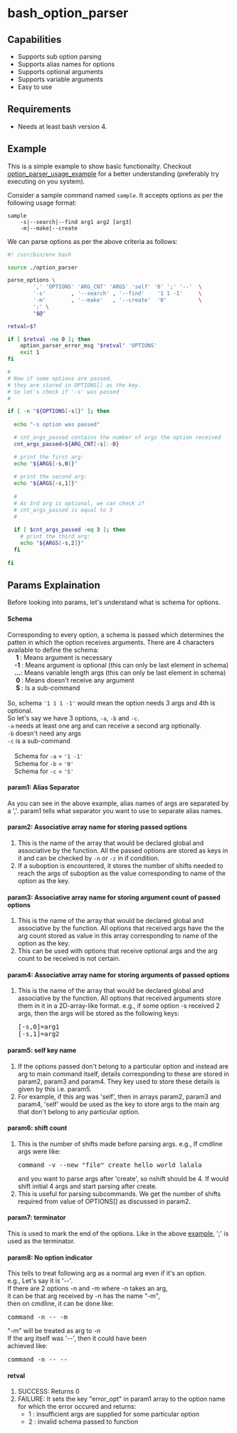 # bash_option_parser

<h2>Capabilities</h2>

<ul>
  <li>
    Supports sub option parsing
  </li>
  <li>
    Supports alias names for options
  </li>
  <li>
    Supports optional arguments
  </li>
	<li>
    Supports variable arguments
  </li>
  <li>
    Easy to use
  </li>
</ul>

<h2>Requirements</h2>
<ul>
	<li>
		Needs at least bash version 4.
	</li>
</ul>


<h2>Example</h2>

This is a simple example to show basic functionailty. Checkout <a href="option_parser_usage_example">option_parser_usage_example</a> for a better understanding (preferably try executing on you system).

Consider a sample command named `sample`.
It accepts options as per the following usage format:

```
sample 
    -s|--search|--find arg1 arg2 [arg3]
    -m|--make|--create
```

We can parse options as per the above criteria as follows:

```bash
#! /usr/bin/env bash

source ./option_parser

parse_options \
		',' 'OPTIONS' 'ARG_CNT' 'ARGS' 'self' '0' ';' '--'  \
		'-s'        , '--search' , '--find'    '1 1 -1'     \
		'-m'        , '--make'   , '--create'  '0'          \
		';' \
		"$@"

retval=$?

if [ $retval -ne 0 ]; then
	option_parser_error_msg "$retval" 'OPTIONS'
	exit 1
fi

#
# Now if some options are passed,
# they are stored in OPTIONS[] as the key.
# So let's check if '-s' was passed
#

if [ -n "${OPTIONS[-s]}" ]; then
  
  echo "-s option was passed"

  # cnt_args_passed contains the number of args the option received
  cnt_args_passed=${ARG_CNT[-s]:-0}

  # print the first arg:
  echo "${ARGS[-s,0]}"
  
  # print the second arg:
  echo "${ARGS[-s,1]}"
  
  #
  # As 3rd arg is optional, we can check if
  # cnt_args_passed is equal to 3
  #
  
  if [ $cnt_args_passed -eq 3 ]; then
    # print the third arg:
    echo "${ARGS[-s,2]}"
  fi
  
fi
```

<h2>Params Explaination</h2>

Before looking into params, let's understand what is schema for options.

<h4>Schema</h4>

Corresponding to every option, a schema is passed which determines
the patten in which the option receives arguments.
There are 4 characters available to define the schema:
<br>
&nbsp;&nbsp;&nbsp;&nbsp;<b> 1 </b>: Means argument is necessary                                          <br>
&nbsp;&nbsp;&nbsp;&nbsp;<b>-1 </b>: Means argument is optional (this can only be last element in schema) <br>
&nbsp;&nbsp;&nbsp;&nbsp;<b>...</b>: Means variable length args (this can only be last element in schema) <br>
&nbsp;&nbsp;&nbsp;&nbsp;<b> 0 </b>: Means doesn't receive any argument                                   <br>
&nbsp;&nbsp;&nbsp;&nbsp;<b> S </b>: Is a sub-command                                                     <br>
<br>
So, schema `'1 1 1 -1'` would mean the option needs 3 args and 4th is optional.
<br>
So let's say we have 3 options, `-a`, `-b` and `-c`.
<br>
`-a` needs at least one arg and can receive a second arg optionally.   <br>
`-b` doesn't need any args                                             <br>
`-c` is a sub-command                                                  <br>
<br>
&nbsp;&nbsp;&nbsp;&nbsp;Schema for `-a` = `'1 -1'` <br>
&nbsp;&nbsp;&nbsp;&nbsp;Schema for `-b` = `'0'`    <br>
&nbsp;&nbsp;&nbsp;&nbsp;Schema for `-c` = `'S'`    <br>

<h4>param1: Alias Separator</h4>

As you can see in the above example, alias names of args are separated by a ','.
param1 tells what separator you want to use to separate alias names.

<h4>param2: Associative array name for storing passed options</h4>

<ol>
	<li>
		This is the name of the array that would be declared global and associative by the function.
		All the passed options are stored as keys in it and can be checked by <code>-n</code> or <code>-z</code> in if condition.
	</li>
	<li>
		If a suboption is encountered, it stores the number of shifts needed to reach the args of suboption
		as the value corresponding to name of the option as the key.
	</li>
</ol>

<h4>param3: Associative array name for storing argument count of passed options</h4>

<ol>
	<li>
		This is the name of the array that would be declared global and associative by the function.
		All options that received args have the the arg count stored as value in this array
		corresponding to name of the option as the key.
	</li>
	<li>
		This can be used with options that receive optional args and the arg count to be received is not certain.
	</li>
</ol>

<h4>param4: Associative array name for storing arguments of passed options</h4>

<ol>
	<li>
		This is the name of the array that would be declared global and associative by the function.
		All options that received arguments store them in it in a 2D-array-like format.
		e.g., if some option -s received 2 args, then the args will be stored as the following keys:<br>
<pre>
[-s,0]=arg1
[-s,1]=arg2
</pre>
	</li>
</ol>
	
<h4>param5: self key name</h4>

<ol>
	<li>
		If the options passed don't belong to a particular option and instead are arg to main command itself,
		details corresponding to these are stored in param2, param3 and param4. They key used
		to store these details is given by this i.e. param5.
	</li>
	<li>
		For example, if this arg was 'self', then in arrays param2, param3 and param4, 'self' would be used
		as the key to store args to the main arg that don't belong to any particular option.
	</li>
</ol>
	
<h4>param6: shift count</h4>

<ol>
	<li>
   	This is the number of shifts made before parsing args.
   	e.g., If cmdline args were like:	
<pre>
command -v --new "file" create hello world lalala
</pre>
		and you want to parse args after 'create', so nshift should be 4.
   	If would shift initial 4 args and start parsing after create.
	</li>
	<li>
   	This is useful for parsing subcommands. We get the number of shifts
   	required from value of OPTIONS[] as discussed in param2.
	</li>
</ol>

<h4>param7: terminator</h4>

This is used to mark the end of the options. Like in the above <a href="#example">example</a>, ';' is used as the terminator.

<h4>param8: No option indicator</h4>

This tells to treat following arg as a normal arg even if it's
an option.<br>
e.g., Let's say it is '--'. <br>
If there are 2 options -n and -m where -n takes an arg, <br>
it can be that arg received by -n has the name "-m", <br>
then on cmdline, it can be done like: <br>
<pre>
command -n -- -m
</pre>
"-m" will be treated as arg to -n <br>
If the arg itself was '--', then it could have been <br>
achieved like: <br>
<pre>
command -n -- --
</pre>

<h4>retval</h4>

<ol>
	<li>
		SUCCESS: Returns 0
	</li>
	<li>
		FAILURE: It sets the key "error_opt" in param1 array to the option name for which the error occured
		and returns:
		<ul>
			<li>
				1 : insufficient args are supplied for some particular option
			</li>
			<li>
				2 : invalid schema passed to function
			</li>
		</ul>
	</li>
</ol>
